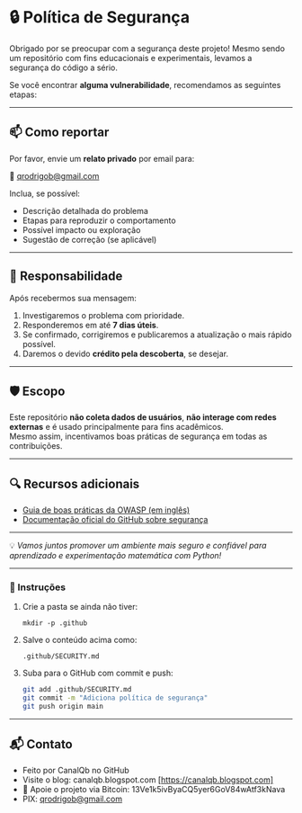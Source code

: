 # 🔒 Política de Segurança

Obrigado por se preocupar com a segurança deste projeto! Mesmo sendo um repositório com fins educacionais e experimentais, levamos a segurança do código a sério.

Se você encontrar **alguma vulnerabilidade**, recomendamos as seguintes etapas:

---

## 📫 Como reportar

Por favor, envie um **relato privado** por email para:

📧 [qrodrigob@gmail.com](mailto:qrodrigob@gmail.com)

Inclua, se possível:

- Descrição detalhada do problema
- Etapas para reproduzir o comportamento
- Possível impacto ou exploração
- Sugestão de correção (se aplicável)

---

## 🤝 Responsabilidade

Após recebermos sua mensagem:

1. Investigaremos o problema com prioridade.
2. Responderemos em até **7 dias úteis**.
3. Se confirmado, corrigiremos e publicaremos a atualização o mais rápido possível.
4. Daremos o devido **crédito pela descoberta**, se desejar.

---

## 🛡️ Escopo

Este repositório **não coleta dados de usuários**, **não interage com redes externas** e é usado principalmente para fins acadêmicos.  
Mesmo assim, incentivamos boas práticas de segurança em todas as contribuições.

---

## 🔍 Recursos adicionais

- [Guia de boas práticas da OWASP (em inglês)](https://owasp.org/)
- [Documentação oficial do GitHub sobre segurança](https://docs.github.com/en/code-security)

---

💡 *Vamos juntos promover um ambiente mais seguro e confiável para aprendizado e experimentação matemática com Python!*


---

### 📌 Instruções

1. Crie a pasta se ainda não tiver:

   ```
   mkdir -p .github
   ```

2. Salve o conteúdo acima como:

   ```
   .github/SECURITY.md
   ```

3. Suba para o GitHub com commit e push:

   ```bash
   git add .github/SECURITY.md
   git commit -m "Adiciona política de segurança"
   git push origin main
   ```
 

---
  
## 📬 Contato

* Feito por CanalQb no GitHub 
* Visite o blog: canalqb.blogspot.com [https://canalqb.blogspot.com]
* 💸 Apoie o projeto via Bitcoin: 13Ve1k5ivByaCQ5yer6GoV84wAtf3kNava
* PIX: qrodrigob@gmail.com
